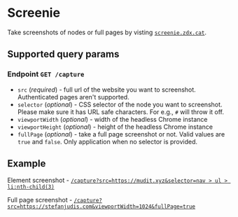 # Screenie

Take screenshots of nodes or full pages by visting [`screenie.zdx.cat`](https://screenie.zdx.cat).

## Supported query params

### Endpoint `GET /capture`

- `src` (_required_) - full url of the website you want to screenshot. Authenticated pages aren't
  supported.
- `selector` (_optional_) - CSS selector of the node you want to screenshot. Please make sure it has
  URL safe characters. For e.g., `#` will throw it off.
- `viewportWidth` (_optional_) - width of the headless Chrome instance
- `viewportHeight` (_optional_) - height of the headless Chrome instance
- `fullPage` (_optional_) - take a full page screenshot or not. Valid values are `true` and `false`.
  Only application when no selector is provided.

## Example

Element screenshot -
[`/capture?src=https://mudit.xyz&selector=nav > ul > li:nth-child(3)`](<https://screenie.zdx.cat/capture?src=https://mudit.xyz&selector=nav%20%3E%20ul%20%3E%20li:nth-child(3)>)

Full page screenshot -
[`/capture?src=https://stefanjudis.com&viewportWidth=1024&fullPage=true`](https://screenie.zdx.cat/capture?src=https://stefanjudis.com&viewportWidth=1024&fullPage=true)
